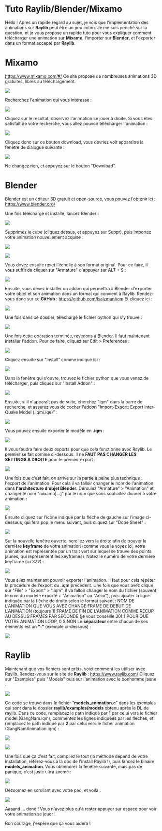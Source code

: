 # Tuto Raylib/Blender/Mixamo

Hello ! Apres un rapide regard au sujet, je vois que l'implémentation des animations sur **Raylib** peut être un peu coton. Je me suis penché sur la question, et je vous propose un rapide tuto pour vous expliquer comment télécharger une animation sur **Mixamo**, l'importer sur **Blender**, et l'exporter dans un format accepté par **Raylib**.


# Mixamo
https://www.mixamo.com/#/
Ce site propose de nombreuses animations 3D gratuites, libres au téléchargement.

![](https://www.dropbox.com/s/upcjbfbfvaznu4t/Mixamo.PNG?dl=1)

Recherchez l'animation qui vous intéresse :

![](https://www.dropbox.com/s/qzxc7avv5zbhv2q/MixamoSearch.PNG?dl=1)

Cliquez sur le resultat, observez l'animation se jouer à droite.
Si vous êtes satisfait de votre recherche, vous allez pouvoir télécharger l'animation :

![](https://www.dropbox.com/s/imes6drhn7dpezb/MixamoDownload.PNG?dl=1)

Cliquez donc sur ce bouton download, vous devriez voir apparaître la fenêtre de dialogue suivante :

![](https://www.dropbox.com/s/ff5nvy6xrgbm6vy/MixamoDownloadSettings.PNG?dl=1)

Ne changez rien, et appuyez sur le bouton "Download".


# Blender

Blender est un éditeur 3D gratuit et open-source, vous pouvez l'obtenir ici :
https://www.blender.org/

Une fois téléchargé et installé, lancez Blender :

![](https://www.dropbox.com/s/6lbhisirl1cmovp/Blender.PNG?dl=1)

Supprimez le cube (cliquez dessus, et appuyez sur Suppr), puis importez votre animation nouvellement acquise :

![](https://www.dropbox.com/s/873k222d10lpzpi/BlenderImport.PNG?dl=1)

![](https://www.dropbox.com/s/dmo1sl5nv86a96m/BlenderPostImport.PNG?dl=1)

Vous devez ensuite reset l'échelle à son format original. Pour ce faire, il vous suffit de cliquer sur "Armature" d'appuyer sur ALT + S :

![](https://www.dropbox.com/s/vy1a8xdf08he2au/BlenderResetScale.PNG?dl=1)

Ensuite, vous devez installer un addon qui permettra à Blender d'exporter votre objet et son animation dans un format qui convient à Raylib. Rendez-vous donc sur ce **GitHub** :
https://github.com/lsalzman/iqm
Et cliquez ici :

![](https://www.dropbox.com/s/6j38ss4hqn0u0uz/BlenderIQMExporter.PNG?dl=1)

Une fois dans ce dossier, téléchargé le fichier python qui s'y trouve :

![](https://www.dropbox.com/s/6opltc7xy9m115n/BlenderIQMExporterPythonFile.PNG?dl=1)

Une fois cette opération terminée, revenons à Blender. Il faut maintenant installer l'addon. Pour ce faire, cliquez sur Edit > Preferences :

![](https://www.dropbox.com/s/uro014oru78vpmy/BlenderAddon.PNG?dl=1)

Cliquez ensuite sur "Install" comme indiqué ici :

![](https://www.dropbox.com/s/ur0kk2tw5s6owrw/BlenderAddonInstall.PNG?dl=1)

Dans la fenêtre qui s'ouvre, trouvez le fichier python que vous venez de télécharger, puis cliquez sur "Install Addon" :

![](https://www.dropbox.com/s/xaavh1u3123wdw2/BlenderAddonInstallFromFile.PNG?dl=1)

Ensuite, si il n'apparaît pas de suite, cherchez "iqm" dans la barre de recherche, et assurez vous de cocher l'addon "Import-Export: Export Inter-Quake Model (.iqm/.iqe)" :

![](https://www.dropbox.com/s/3px1ime3cp08x55/BlenderAddonChecked.PNG?dl=1)

Vous pouvez ensuite exporter le modèle en **.iqm** :

![](https://www.dropbox.com/s/sdieudc9zay2ll9/BlenderExportAsIQM.PNG?dl=1)

Il vous faudra faire deux exports pour que cela fonctionne avec Raylib. Le premier se fait comme ci-dessous. Il ne **FAUT PAS CHANGER LES SETTINGS A DROITE** pour le premier export :

![](https://www.dropbox.com/s/e344im9wo0nvqzn/BlenderExportIQMUntouched.PNG?dl=1)

Une fois que c'est fait, on arrive sur la partie à peine plus technique : l'export de l'animation. Pour cela il va falloir changer le nom de l'animation dans **l'architecture d'objet Blender**. Déroulez "Armature" > "Animation" et changer le nom "mixamo[...]" par le nom que vous souhaitez donner à votre animation :

![](https://www.dropbox.com/s/aroaqbs1snre4zo/BlenderChangeAnimationName.PNG?dl=1)

Ensuite cliquez sur l'icône indiqué par la flèche de gauche sur l'image ci-dessous, qui fera pop le menu suivant, puis cliquez sur "Dope Sheet" :

![](https://www.dropbox.com/s/nuokbdvev0t7bjw/BlenderCheckKeyframes.PNG?dl=1)

Sur la nouvelle fenêtre ouverte, scrollez vers la droite afin de trouver la dernière **keyframe** de votre animation (comme vous le voyez ici, votre animation est représentée par un trait vert sur lequel se trouve des points jaunes, qui représentent les keyframes). Notez le numéro de votre dernière keyframe (ici 372) :

![](https://www.dropbox.com/s/ic2c4uelv8w1feq/BlenderFindLastKeyframe.PNG?dl=1)

Vous allez maintenant pouvoir exporter l'animation. Il faut pour cela répéter la procédure de l'export du **.iqm** précédent. Une fois que vous avez cliqué sur "File" > "Export" > ".iqm", il va falloir changer le nom du fichier (souvent le nom du modèle exporté + "Animation" ou "Anim"), puis ajouter la ligne indiquée par la flèche de droite selon le format suivant : NOM DE L'ANIMATION QUE VOUS AVEZ CHANGE:FRAME DE DEBUT DE L'ANIMATION (toujours 1):FRAME DE FIN DE L'ANIMATION COMME RECUP AU DESSUS:FRAMES PAR SECONDE (je vous conseille 30):1 POUR QUE VOTRE ANIMATION LOOP, 0 SINON
Le **séparateur** entre chacun de ses éléments est un **":"** (exemple ci-dessous) :

![](https://www.dropbox.com/s/ljgsg9r0drw1aki/BlenderExportAnimation.PNG?dl=1)

# Raylib

Maintenant que vos fichiers sont prêts, voici comment les utiliser avec Raylib.
Rendez-vous sur le site de **Raylib** :
https://www.raylib.com/
Cliquez sur "Examples" puis "Models" puis sur l'animation avec le bonhomme jaune :

![](https://www.dropbox.com/s/kaqz3pxbfkf2897/RaylibExample.PNG?dl=1)

Ce code se trouve dans le fichier "**models_animation.c**" dans les exemples qui sont dans le dossier **raylib/examples/models** obtenu après le DL de raylib. Dans ce code, remplacez le path indiqué par **1** par celui vers le fichier model (GangNam.iqm), commentez les lignes indiquées par les flèches, et remplacez le path indiqué par **2** par celui vers le ficher animation (GangNamAnimation.iqm) :

![](https://www.dropbox.com/s/x5zt7371bv7hrwa/RaylibCode1.PNG?dl=1)

![](https://www.dropbox.com/s/icgdlrpyz6ckowv/RaylibCode2.PNG?dl=1)

Une fois que ça c'est fait, compilez le tout (la méthode dépend de votre installation, référez-vous à la doc de l'install Raylib !), puis lancez le binaire **models_animation**. Vous obtiendrez la fenêtre suivante, mais pas de panique, c'est juste ultra zoomé :

![](https://www.dropbox.com/s/riyl4axlvfwm6sh/RaylibExecZoomed.PNG?dl=1)

Dézoomez en scrollant avec votre pad, et voilà :

![](https://www.dropbox.com/s/2vr06dz24whj94a/RaylibExecUnzoomed.PNG?dl=1)

Aaaand ... done ! Vous n'avez plus qu'à rester appuyer sur espace pour voir votre animation se jouer !

Bon courage, j'espère que ça vous aidera !